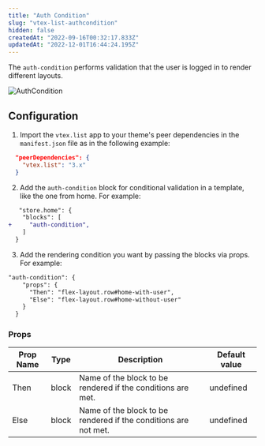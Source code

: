 ```yaml
---
title: "Auth Condition"
slug: "vtex-list-authcondition"
hidden: false
createdAt: "2022-09-16T00:32:17.833Z"
updatedAt: "2022-12-01T16:44:24.195Z"
---
```

The `auth-condition` performs validation that the user is logged in to render different layouts.

![AuthCondition](https://cdn.jsdelivr.net/gh/vtexdocs/dev-portal-content@main/images/vtex-list-authcondition-0.gif)

## Configuration

1. Import the `vtex.list` app to your theme's peer dependencies in the `manifest.json` file as in the following example:

```json
  "peerDependencies": {
    "vtex.list": "3.x"
  }
```

2. Add the `auth-condition` block for conditional validation in a template, like the one from home. For example:

```diff
   "store.home": {
    "blocks": [
+     "auth-condition",
    ]
  }
```

3. Add the rendering condition you want by passing the blocks via props. For example:

```diff
"auth-condition": {
    "props": {
      "Then": "flex-layout.row#home-with-user",
      "Else": "flex-layout.row#home-without-user"
    }
  }
```

### Props

| Prop Name | Type  | Description                                                     | Default value |
| --------- | ----- | --------------------------------------------------------------- | ------------- |
| Then      | block | Name of the block to be rendered if the conditions are met.     | undefined     |
| Else      | block | Name of the block to be rendered if the conditions are not met. | undefined     |
